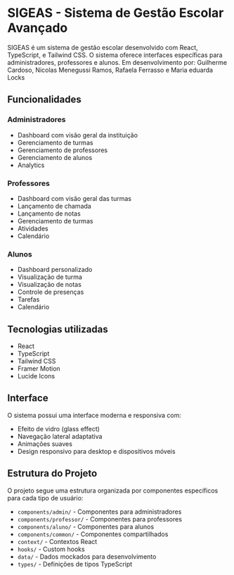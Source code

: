 # SIGEAS - Sistema de Gestão Escolar Avançado

SIGEAS é um sistema de gestão escolar desenvolvido com React, TypeScript, e Tailwind CSS. O sistema oferece interfaces específicas para administradores, professores e alunos.
Em desenvolvimento por: Guilherme Cardoso, Nicolas Menegussi Ramos, Rafaela Ferrasso e Maria eduarda Locks

## Funcionalidades

### Administradores
- Dashboard com visão geral da instituição
- Gerenciamento de turmas
- Gerenciamento de professores
- Gerenciamento de alunos
- Analytics

### Professores
- Dashboard com visão geral das turmas
- Lançamento de chamada
- Lançamento de notas
- Gerenciamento de turmas
- Atividades
- Calendário

### Alunos
- Dashboard personalizado
- Visualização de turma
- Visualização de notas
- Controle de presenças
- Tarefas
- Calendário

## Tecnologias utilizadas

- React
- TypeScript
- Tailwind CSS
- Framer Motion
- Lucide Icons

## Interface

O sistema possui uma interface moderna e responsiva com:
- Efeito de vidro (glass effect)
- Navegação lateral adaptativa
- Animações suaves
- Design responsivo para desktop e dispositivos móveis

## Estrutura do Projeto

O projeto segue uma estrutura organizada por componentes específicos para cada tipo de usuário:
- `components/admin/` - Componentes para administradores
- `components/professor/` - Componentes para professores
- `components/aluno/` - Componentes para alunos
- `components/common/` - Componentes compartilhados
- `context/` - Contextos React
- `hooks/` - Custom hooks
- `data/` - Dados mockados para desenvolvimento
- `types/` - Definições de tipos TypeScript

